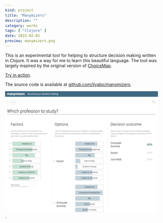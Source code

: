 ```yaml
---
kind: project
title: "Manymizers"
description: ""
category: works
tags: [ "Clojure" ]
date: 2015-02-01
preview: manymizers.png
---
```



This is an experimental tool for helping to structure decision making written in Clojure.
It was a way for me to learn this beautiful language. 
The tool was largely inspired by the original version of 
[ChoiceMap](https://techcrunch.com/2014/01/09/meet-choicemap-a-new-app-that-helps-you-make-better-decisions/).

<a href="https://manymizers.netlify.com/" target="_blank" rel="noopener">Try in action</a>.

The source code is available at [github.com/ilyabo/manymizers](https://github.com/ilyabo/manymizers).

[![](manymizers.png)](https://manymizers.netlify.com/).

         





